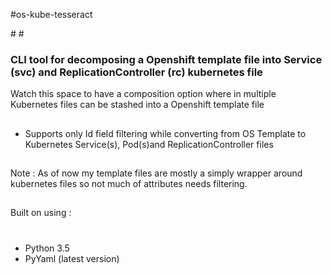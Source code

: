 #os-kube-tesseract
<head>
<title>os-kube-tesseract :: A CLI based tool for transforming Openshift template files to Kubernetes file(s)</title>
<meta name='keywords' content='openshift, kubernetes, transform templates, tesseract, decompose template files, osaka'>
</head>
#
#
<h3>CLI tool for decomposing a Openshift template file into Service (svc) and ReplicationController (rc) kubernetes file
</h3>

Watch this space to have a composition option where in multiple Kubernetes files can be stashed into a Openshift template file
##
##
 - Supports only Id field filtering while converting from OS Template to Kubernetes Service(s), Pod(s)and ReplicationController files
##
##
Note : As of now my template files are mostly a simply wrapper around kubernetes files so not much of attributes needs filtering.
##
##
Built on using :
#
   - Python 3.5
   - PyYaml (latest version)
